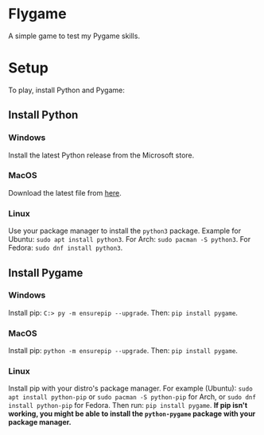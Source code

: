 # Flygame
A simple game to test my Pygame skills.

# Setup
To play, install Python and Pygame:
## Install Python
### Windows
Install the latest Python release from the Microsoft store.
### MacOS
Download the latest file from [here](https://www.python.org/downloads/macos/).
### Linux
Use your package manager to install the `python3` package. Example for Ubuntu: `sudo apt install python3`. For Arch: `sudo pacman -S python3`. For Fedora: `sudo dnf install python3`.
## Install Pygame
### Windows
Install pip: `C:> py -m ensurepip --upgrade`. Then: `pip install pygame`.
### MacOS
Install pip: `python -m ensurepip --upgrade`. Then: `pip install pygame`.
### Linux
Install pip with your distro's package manager. For example (Ubuntu): `sudo apt install python-pip` or `sudo pacman -S python-pip` for Arch, or `sudo dnf install python-pip` for Fedora.
Then run: `pip install pygame`.
**If pip isn't working, you might be able to install the `python-pygame` package with your package manager.**

